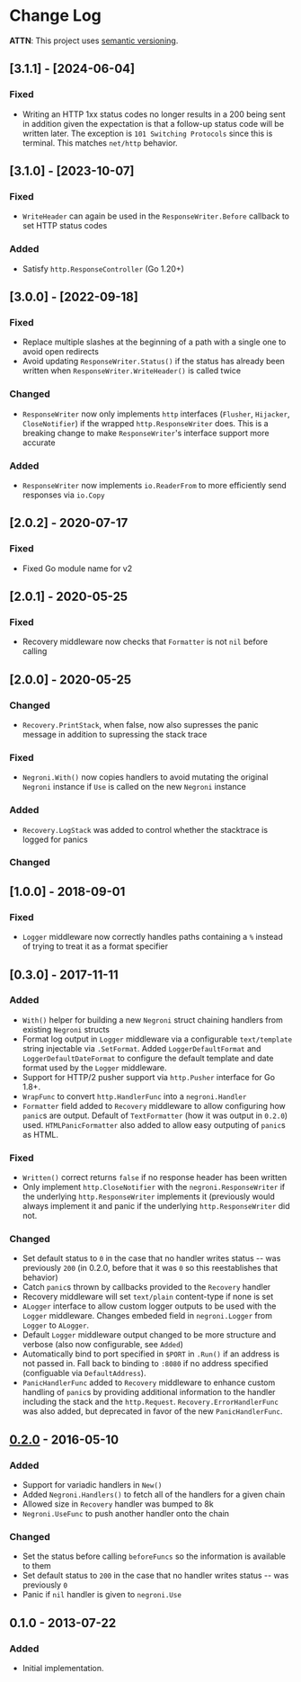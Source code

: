 # Change Log

**ATTN**: This project uses [semantic versioning](http://semver.org/).

## [3.1.1] - [2024-06-04]

### Fixed

- Writing an HTTP 1xx status codes no longer results in a 200 being sent in
  addition given the expectation is that a follow-up status code will be written
  later. The exception is `101 Switching Protocols` since this is terminal. This
  matches `net/http` behavior.

## [3.1.0] - [2023-10-07]

### Fixed

- `WriteHeader` can again be used in the `ResponseWriter.Before` callback to
  set HTTP status codes

### Added

- Satisfy `http.ResponseController` (Go 1.20+)

## [3.0.0] - [2022-09-18]

### Fixed

- Replace multiple slashes at the beginning of a path with a single one to avoid
  open redirects
- Avoid updating `ResponseWriter.Status()` if the status has already been
  written when `ResponseWriter.WriteHeader()` is called twice

### Changed

- `ResponseWriter` now only implements `http` interfaces (`Flusher`, `Hijacker`,
  `CloseNotifier`) if the wrapped `http.ResponseWriter` does. This is a breaking
  change to make `ResponseWriter`'s interface support more accurate

### Added

- `ResponseWriter` now implements `io.ReaderFrom` to more efficiently send
  responses via `io.Copy`

## [2.0.2] - 2020-07-17

### Fixed

- Fixed Go module name for v2

## [2.0.1] - 2020-05-25

### Fixed

- Recovery middleware now checks that `Formatter` is not `nil` before calling

## [2.0.0] - 2020-05-25

### Changed

- `Recovery.PrintStack`, when false, now also supresses the panic message in
  addition to supressing the stack trace

### Fixed

- `Negroni.With()` now copies handlers to avoid mutating the original `Negroni`
  instance if `Use` is called on the new `Negroni` instance

### Added

- `Recovery.LogStack` was added to control whether the stacktrace is logged for
  panics

### Changed

## [1.0.0] - 2018-09-01

### Fixed
- `Logger` middleware now correctly handles paths containing a `%` instead of trying to treat it as a format specifier

## [0.3.0] - 2017-11-11
### Added
- `With()` helper for building a new `Negroni` struct chaining handlers from
  existing `Negroni` structs
- Format log output in `Logger` middleware via a configurable `text/template`
  string injectable via `.SetFormat`. Added `LoggerDefaultFormat` and
  `LoggerDefaultDateFormat` to configure the default template and date format
  used by the `Logger` middleware.
- Support for HTTP/2 pusher support via `http.Pusher` interface for Go 1.8+.
- `WrapFunc` to convert `http.HandlerFunc` into a `negroni.Handler`
- `Formatter` field added to `Recovery` middleware to allow configuring how
  `panic`s are output. Default of `TextFormatter` (how it was output in
  `0.2.0`) used. `HTMLPanicFormatter` also added to allow easy outputing of
  `panic`s as HTML.

### Fixed
- `Written()` correct returns `false` if no response header has been written
- Only implement `http.CloseNotifier` with the `negroni.ResponseWriter` if the
  underlying `http.ResponseWriter` implements it (previously would always
  implement it and panic if the underlying `http.ResponseWriter` did not.

### Changed
- Set default status to `0` in the case that no handler writes status -- was
  previously `200` (in 0.2.0, before that it was `0` so this reestablishes that
  behavior)
- Catch `panic`s thrown by callbacks provided to the `Recovery` handler
- Recovery middleware will set `text/plain` content-type if none is set
- `ALogger` interface to allow custom logger outputs to be used with the
  `Logger` middleware. Changes embeded field in `negroni.Logger` from `Logger`
  to `ALogger`.
- Default `Logger` middleware output changed to be more structure and verbose
  (also now configurable, see `Added`)
- Automatically bind to port specified in `$PORT` in `.Run()` if an address is
  not passed in. Fall back to binding to `:8080` if no address specified
  (configuable via `DefaultAddress`).
- `PanicHandlerFunc` added to `Recovery` middleware to enhance custom handling
  of `panic`s by providing additional information to the handler including the
  stack and the `http.Request`. `Recovery.ErrorHandlerFunc` was also added, but
  deprecated in favor of the new `PanicHandlerFunc`.

## [0.2.0] - 2016-05-10
### Added
- Support for variadic handlers in `New()`
- Added `Negroni.Handlers()` to fetch all of the handlers for a given chain
- Allowed size in `Recovery` handler was bumped to 8k
- `Negroni.UseFunc` to push another handler onto the chain

### Changed
- Set the status before calling `beforeFuncs` so the information is available to them
- Set default status to `200` in the case that no handler writes status -- was previously `0`
- Panic if `nil` handler is given to `negroni.Use`

## 0.1.0 - 2013-07-22
### Added
- Initial implementation.

[Unreleased]: https://github.com/urfave/negroni/compare/v0.2.0...HEAD
[0.2.0]: https://github.com/urfave/negroni/compare/v0.1.0...v0.2.0
